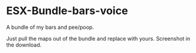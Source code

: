 # ESX-Bundle-bars-voice
A bundle of my bars and pee/poop.

Just pull the maps out of the bundle and replace with yours.
Screenshot in the download.
